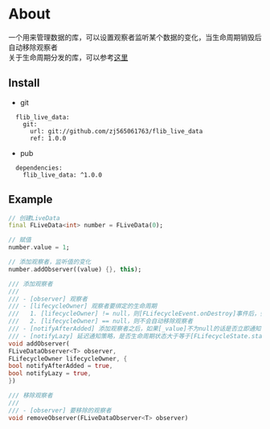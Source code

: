 # About

一个用来管理数据的库，可以设置观察者监听某个数据的变化，当生命周期销毁后自动移除观察者
<br>
关于生命周期分发的库，可以参考[这里](https://github.com/zj565061763/flib_lifecycle)

## Install
* git
```
  flib_live_data:
    git:
      url: git://github.com/zj565061763/flib_live_data
      ref: 1.0.0
```

* pub
```
  dependencies:
    flib_live_data: ^1.0.0
```

## Example
```dart
// 创建LiveData
final FLiveData<int> number = FLiveData(0);

// 赋值
number.value = 1;

// 添加观察者，监听值的变化
number.addObserver((value) {}, this);
```

```dart
/// 添加观察者
///
/// - [observer] 观察者
/// - [lifecycleOwner] 观察者要绑定的生命周期
///   1. [lifecycleOwner] != null，则[FLifecycleEvent.onDestroy]事件后，会自动移除观察者
///   2. [lifecycleOwner] == null，则不会自动移除观察者
/// - [notifyAfterAdded] 添加观察者之后，如果[_value]不为null的话是否立即通知当前添加的观察者，默认true-是
/// - [notifyLazy] 延迟通知策略，是否生命周期状态大于等于[FLifecycleState.started]之后才通知，默认true-是
void addObserver(
FLiveDataObserver<T> observer,
FLifecycleOwner lifecycleOwner, {
bool notifyAfterAdded = true,
bool notifyLazy = true,
})

/// 移除观察者
///
/// - [observer] 要移除的观察者
void removeObserver(FLiveDataObserver<T> observer)
```